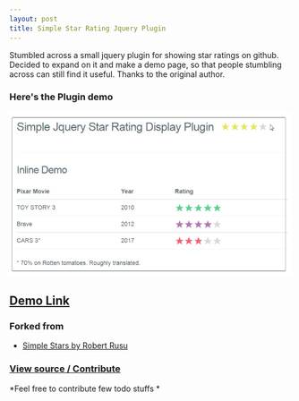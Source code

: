 ```yaml
---
layout: post
title: Simple Star Rating Jquery Plugin
---
```


Stumbled across a small jquery plugin for showing star ratings on github. Decided to expand on it and make a demo page, so that people stumbling across can still find it useful. Thanks to the original author.

### Here's the Plugin demo
![img](https://raw.githubusercontent.com/monsterbrain/Simple-Star-Rating-Jquery-Plugin/master/demo/demo-preview.jpg)

## [Demo Link](https://monsterbrain.github.io/Simple-Star-Rating-Jquery-Plugin/)

### Forked from

- [Simple Stars by Robert Rusu](https://github.com/rusuandreirobert/simple-stars)

### [View source / Contribute](https://github.com/monsterbrain/Simple-Star-Rating-Jquery-Plugin)

*Feel free to contribute few todo stuffs *
